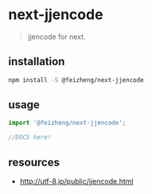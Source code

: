 # next-jjencode
> jjencode for next.

## installation
```bash
npm install -S @feizheng/next-jjencode
```

## usage
```js
import '@feizheng/next-jjencode';

//DOCS here!
```

## resources
- http://utf-8.jp/public/jjencode.html
